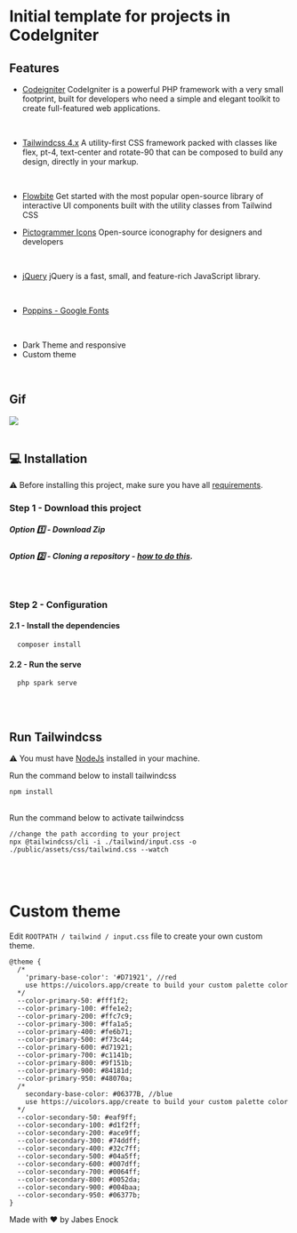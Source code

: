 # Initial template for projects in CodeIgniter


## Features

- [Codeigniter](https://codeigniter.com/)
CodeIgniter is a powerful PHP framework with a very small footprint, built for developers who need a simple and elegant toolkit to create full-featured web applications.
<br>

- [Tailwindcss 4.x](https://tailwindcss.com/)
A utility-first CSS framework packed with classes like flex, pt-4, text-center and rotate-90 that can be composed to build any design, directly in your markup.
<br>

- [Flowbite](https://flowbite.com/dochttps://flowbite.com/docs/getting-started/introduction/)
        Get started with the most popular open-source library of interactive UI components built with the utility classes from Tailwind CSS
        <br>

- [Pictogrammer Icons](https://pictogrammers.com/library/mdi/)
Open-source iconography for designers and developers
<br>

- [jQuery](https://jquery.com/)
jQuery is a fast, small, and feature-rich JavaScript library.
<br>

- [Poppins - Google Fonts](https://fonts.google.com/specimen/Poppins)

<br>

- Dark Theme and responsive
- Custom theme

<br>

## Gif
<img src="./github/project.gif" style="max-width: 100%;" />
<br><br>

<div id="Installation">

## :computer: Installation

  :warning: Before installing this project, make sure you have all [requirements](https://codeigniter.com/user_guide/intro/requirements.html).

### Step 1 - Download this project
  ##### Option :one: - Download Zip 
  ##### Option :two: - Cloning a repository - [how to do this](https://docs.github.com/en/repositories/creating-and-managing-repositories/cloning-a-repository). 

<br>

### Step 2 - Configuration

  #### 2.1 - Install the dependencies
  
  ````
    composer install
  ````

  #### 2.2 - Run the serve
  
  ````
    php spark serve
  ````

</div>
<br><br>

## Run Tailwindcss
 :warning: You must have [NodeJs](https://nodejs.org/en) installed in your machine.

Run the command below to install tailwindcss

    npm install

  <br>
Run the command below to activate tailwindcss


    //change the path according to your project
    npx @tailwindcss/cli -i ./tailwind/input.css -o ./public/assets/css/tailwind.css --watch
</br></br>

# Custom theme
Edit ``ROOTPATH / tailwind / input.css`` file to create your own custom theme.

````
@theme {
  /* 
    'primary-base-color': '#D71921', //red
    use https://uicolors.app/create to build your custom palette color
  */
  --color-primary-50: #fff1f2;
  --color-primary-100: #ffe1e2;
  --color-primary-200: #ffc7c9;
  --color-primary-300: #ffa1a5;
  --color-primary-400: #fe6b71;
  --color-primary-500: #f73c44;
  --color-primary-600: #d71921;
  --color-primary-700: #c1141b;
  --color-primary-800: #9f151b;
  --color-primary-900: #84181d;
  --color-primary-950: #48070a;
  /* 
    secondary-base-color: #06377B, //blue
    use https://uicolors.app/create to build your custom palette color
  */
  --color-secondary-50: #eaf9ff;
  --color-secondary-100: #d1f2ff;
  --color-secondary-200: #ace9ff;
  --color-secondary-300: #74ddff;
  --color-secondary-400: #32c7ff;
  --color-secondary-500: #04a5ff;
  --color-secondary-600: #007dff;
  --color-secondary-700: #0064ff;
  --color-secondary-800: #0052da;
  --color-secondary-900: #004baa;
  --color-secondary-950: #06377b;
}
````

Made with :heart: by Jabes Enock